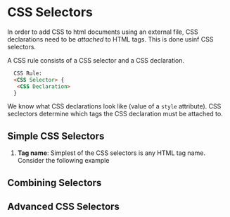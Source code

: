 # CSS Selectors

In order to add CSS to html documents using an external file, CSS
declarations need to be *attached* to HTML tags. This is done usinf CSS
selectors.

A CSS rule consists of a CSS selector and a CSS declaration.

```html
  CSS Rule:
  <CSS Selector> {
   <CSS Declaration> 
  }
```

We know what CSS declarations look like (value of a `style`
attribute). CSS seclectors determine which tags the CSS declaration must
be attached to.


## Simple CSS Selectors
1. **Tag name**: Simplest of the CSS selectors is any HTML tag name.
   Consider the following example


## Combining Selectors

## Advanced CSS Selectors
